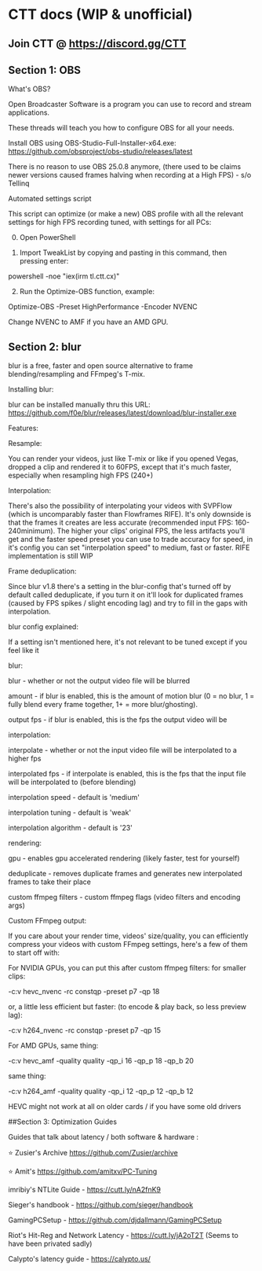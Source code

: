 # CTT docs (WIP & unofficial)
## Join CTT @ https://discord.gg/CTT

## Section 1: OBS
What's OBS?

Open Broadcaster Software is a program you can use to record and stream applications. 

These threads will teach you how to configure OBS for all your needs.

Install OBS using OBS-Studio-Full-Installer-x64.exe: https://github.com/obsproject/obs-studio/releases/latest

There is no reason to use OBS 25.0.8 anymore, (there used to be claims newer versions caused frames halving when recording at a High FPS) - s/o Tellinq 

Automated settings script

This script can optimize (or make a new) OBS profile with all the relevant settings for high FPS recording tuned, with settings for all PCs:

0. Open PowerShell

1. Import TweakList by copying and pasting in this command, then pressing enter:
   
powershell -noe "iex(irm tl.ctt.cx)"

2. Run the Optimize-OBS function, example:
   
Optimize-OBS -Preset HighPerformance -Encoder NVENC

Change NVENC to AMF if you have an AMD GPU.

## Section 2: blur

blur is a free, faster and open source alternative to frame blending/resampling  and FFmpeg's T-mix.

Installing blur:

blur can be installed manually thru this URL: https://github.com/f0e/blur/releases/latest/download/blur-installer.exe 

Features:

Resample:

You can render your videos, just like T-mix or like if you opened Vegas, dropped a clip and rendered it to 60FPS, except that it's much faster, especially when resampling high FPS (240+)

Interpolation:

There's also the possibility of interpolating your videos with SVPFlow (which is uncomparably faster than Flowframes RIFE). It's only downside is that the frames it creates are less accurate (recommended input FPS: 160-240minimum). The higher your clips' original FPS, the less artifacts you'll get and the faster speed preset you can use to trade accuracy for speed, in it's config you can set "interpolation speed" to medium, fast or faster. RIFE implementation is still WIP

Frame deduplication:

Since blur v1.8 there's a setting in the blur-config that's turned off by default called deduplicate, if you turn it on it'll look for duplicated frames (caused by FPS spikes / slight encoding lag) and try to fill in the gaps with interpolation. 

blur config explained:

If a setting isn't mentioned here, it's not relevant to be tuned except if you feel like it

blur:

blur - whether or not the output video file will be blurred

amount - if blur is enabled, this is the amount of motion blur (0 = no blur, 1 = fully blend every frame together, 1+ = more blur/ghosting).

output fps - if blur is enabled, this is the fps the output video will be

interpolation:

interpolate - whether or not the input video file will be interpolated to a higher fps

interpolated fps - if interpolate is enabled, this is the fps that the input file will be interpolated to (before blending)

interpolation speed - default is 'medium'

interpolation tuning - default is 'weak'

interpolation algorithm - default is '23'

rendering:

gpu - enables gpu accelerated rendering (likely faster, test for yourself)

deduplicate - removes duplicate frames and generates new interpolated frames to take their place

custom ffmpeg filters - custom ffmpeg flags (video filters and encoding args)

Custom FFmpeg output:

If you care about your render time, videos' size/quality, you can efficiently compress your videos with custom FFmpeg settings, here's a few of them to start off with:

For NVIDIA GPUs, you can put this after custom ffmpeg filters: for smaller clips:

-c:v hevc_nvenc -rc constqp -preset p7 -qp 18

or, a little less efficient but faster: (to encode & play back, so less preview lag):

-c:v h264_nvenc -rc constqp -preset p7 -qp 15

For AMD GPUs, same thing:

-c:v hevc_amf -quality quality -qp_i 16 -qp_p 18 -qp_b 20

same thing:

-c:v h264_amf -quality quality -qp_i 12 -qp_p 12 -qp_b 12

HEVC might not work at all on older cards / if you have some old drivers

##Section 3: Optimization Guides

Guides that talk about latency / both software & hardware :

⭐ Zusier's Archive https://github.com/Zusier/archive

⭐ Amit's https://github.com/amitxv/PC-Tuning

imribiy's NTLite Guide - https://cutt.ly/nA2fnK9

Sieger's handbook - https://github.com/sieger/handbook

GamingPCSetup - https://github.com/djdallmann/GamingPCSetup

Riot's Hit-Reg and Network Latency - https://cutt.ly/jA2oT2T (Seems to have been privated sadly)

Calypto's latency guide - https://calypto.us/

